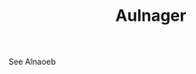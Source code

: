 ---
title: Aulnager
permalink: "/definitions/aulnager.html"
body: See Alnaoeb
published_at: '2018-07-07'
layout: post
---